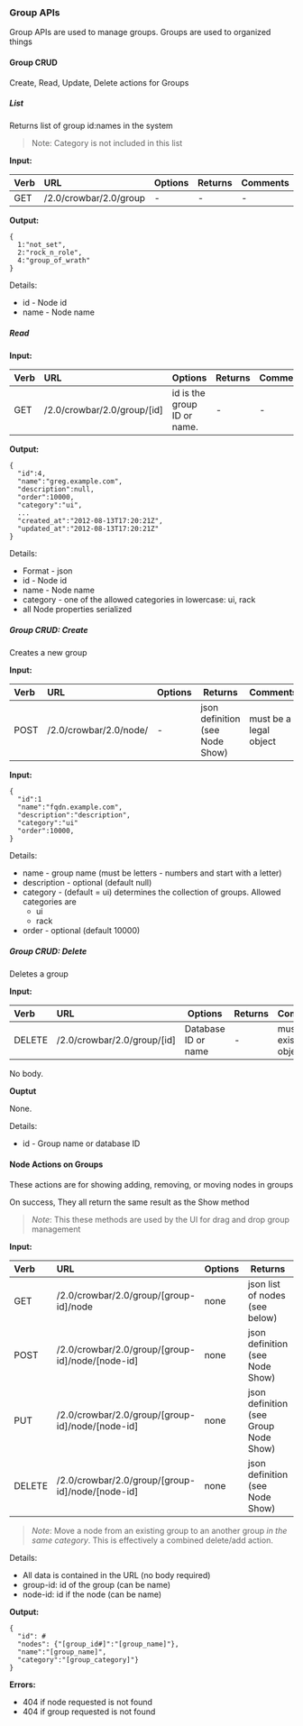 ### Group APIs

Group APIs are used to manage groups.  Groups are used to organized things

#### Group CRUD

Create, Read, Update, Delete actions for Groups

##### List

Returns list of group id:names in the system

> Note: Category is not included in this list

**Input:**

| Verb | URL | Options | Returns | Comments |
|:------|:-----------------------|--------|--------|:----------------|
| GET  | /2.0/crowbar/2.0/group | - | - | - |


**Output:**

    {
      1:"not_set",
      2:"rock_n_role",
      4:"group_of_wrath"
    }

Details:

* id - Node id
* name - Node name

##### Read

**Input:**

| Verb | URL | Options | Returns | Comments |
|:------|:-----------------------|--------|--------|:----------------|
| GET  | /2.0/crowbar/2.0/group/[id] | id is the group ID or name. | -  | -|


**Output:**

    {
      "id":4,
      "name":"greg.example.com",
      "description":null,
      "order":10000,
      "category":"ui",
      ...
      "created_at":"2012-08-13T17:20:21Z",
      "updated_at":"2012-08-13T17:20:21Z"
    }

Details:

* Format - json
* id - Node id
* name - Node name
* category - one of the allowed categories in lowercase: ui, rack 
* all Node properties serialized

##### Group CRUD: Create

Creates a new group

**Input:**

| Verb | URL | Options | Returns | Comments |
|:------|:-----------------------|--------|--------|:----------------|
| POST  | /2.0/crowbar/2.0/node/ | - | json definition (see Node Show) | must be a legal object |

**Input:**

    { 
      "id":1
      "name":"fqdn.example.com",
      "description":"description",
      "category":"ui"
      "order":10000,
    }

Details:

* name - group name (must be letters - numbers and start with a letter)
* description - optional (default null)
* category - (default = ui) determines the collection of groups.  Allowed categories are
  * ui
  * rack
* order - optional (default 10000) 

##### Group CRUD: Delete 

Deletes a group

**Input:**

| Verb | URL | Options | Returns | Comments |
|:------|:-----------------------|--------|--------|:----------------|
| DELETE  | /2.0/crowbar/2.0/group/[id] | Database ID or name | - | must be an existing object ID |

No body.

**Ouptut**

None.

Details:

* id - Group name or database ID

#### Node Actions on Groups 

These actions are for showing adding, removing, or moving nodes in groups

On success, They all return the same result as the Show method

> _Note_: This these methods are used by the UI for drag and drop group management

**Input:**

| Verb | URL | Options | Returns | Comments |
|:------|:-----------------------|--------|--------|:----------------|
| GET  | /2.0/crowbar/2.0/group/[group-id]/node | none | json list of nodes (see below) | Shows nodes that below to group |
| POST | /2.0/crowbar/2.0/group/[group-id]/node/[node-id] | none | json definition (see Node Show) | Add node to group |
| PUT  | /2.0/crowbar/2.0/group/[group-id]/node/[node-id] | none | json definition (see Group Node Show) | Move Node from Group 1 to Group 2 |
| DELETE | /2.0/crowbar/2.0/group/[group-id]/node/[node-id] | none | json definition (see Node Show) | Removes a node from an existing group |

> _Note_: Move a node from an existing group to an another group _in the same category_.  This is effectively a combined delete/add action.


Details:

* All data is contained in the URL (no body required)
* group-id: id of the group (can be name)
* node-id: id if the node (can be name) 

**Output:**

    {
      "id": #
      "nodes": {"[group_id#]":"[group_name]"},
      "name":"[group_name]",
      "category":"[group_category]"}
    }

**Errors:**

* 404 if node requested is not found
* 404 if group requested is not found



